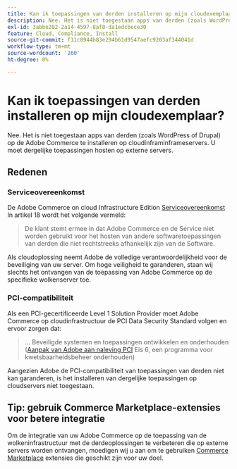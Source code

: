 ```yaml
---
title: Kan ik toepassingen van derden installeren op mijn cloudexemplaar?
description: Nee. Het is niet toegestaan apps van derden (zoals WordPress of Drupal) op de Adobe Commerce te installeren op cloudinframinframeservers. U moet dergelijke toepassingen hosten op externe servers.
exl-id: 3abbe282-2a14-4597-8af8-da1edcbece30
feature: Cloud, Compliance, Install
source-git-commit: f11c8944b83e294b61d9547aefc9203af344041d
workflow-type: tm+mt
source-wordcount: '260'
ht-degree: 0%

---
```


# Kan ik toepassingen van derden installeren op mijn cloudexemplaar?

Nee. Het is niet toegestaan apps van derden (zoals WordPress of Drupal) op de Adobe Commerce te installeren op cloudinframinframeservers. U moet dergelijke toepassingen hosten op externe servers.

## Redenen

### Serviceovereenkomst

De Adobe Commerce on cloud Infrastructure Edition [Serviceovereenkomst](https://magento.com/legal/terms/cloud-terms) In artikel 18 wordt het volgende vermeld:

> De klant stemt ermee in dat Adobe Commerce en de Service niet worden gebruikt voor het hosten van andere softwaretoepassingen van derden die niet rechtstreeks afhankelijk zijn van de Software.

Als cloudoplossing neemt Adobe de volledige verantwoordelijkheid voor de beveiliging van uw server. Om hoge veiligheid te garanderen, staan wij slechts het ontvangen van de toepassing van Adobe Commerce op de specifieke wolkenserver toe.

### PCI-compatibiliteit

Als een PCI-gecertificeerde Level 1 Solution Provider moet Adobe Commerce op cloudinfrastructuur de PCI Data Security Standard volgen en ervoor zorgen dat:

>... Beveiligde systemen en toepassingen ontwikkelen en onderhouden
> ([Aanpak van Adobe aan naleving PCI](https://magento.com/pci-compliance) Eis 6, een programma voor kwetsbaarheidsbeheer onderhouden)

Aangezien Adobe de PCI-compatibiliteit van toepassingen van derden niet kan garanderen, is het installeren van dergelijke toepassingen op cloudservers niet toegestaan.

## Tip: gebruik Commerce Marketplace-extensies voor betere integratie

Om de integratie van uw Adobe Commerce op de toepassing van de wolkeninfrastructuur met de derdeoplossingen te verbeteren die op externe servers worden ontvangen, moedigen wij u aan om te gebruiken [Commerce Marketplace](https://marketplace.magento.com) extensies die geschikt zijn voor uw doel.
